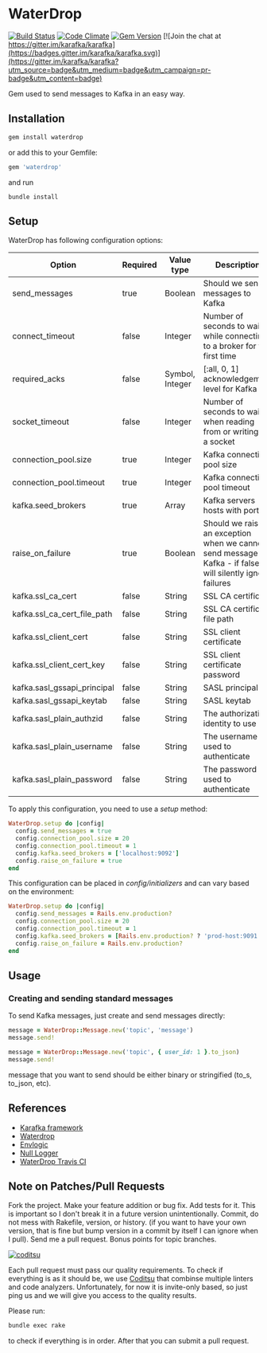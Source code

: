 # WaterDrop

[![Build Status](https://travis-ci.org/karafka/waterdrop.png)](https://travis-ci.org/karafka/waterdrop)
[![Code Climate](https://codeclimate.com/github/karafka/waterdrop/badges/gpa.svg)](https://codeclimate.com/github/karafka/waterdrop)
[![Gem Version](https://badge.fury.io/rb/waterdrop.svg)](http://badge.fury.io/rb/waterdrop)
[![Join the chat at https://gitter.im/karafka/karafka](https://badges.gitter.im/karafka/karafka.svg)](https://gitter.im/karafka/karafka?utm_source=badge&utm_medium=badge&utm_campaign=pr-badge&utm_content=badge)

Gem used to send messages to Kafka in an easy way.

## Installation

```ruby
gem install waterdrop
```

or add this to your Gemfile:

```ruby
gem 'waterdrop'
```

and run

```
bundle install
```

## Setup

WaterDrop has following configuration options:

| Option                      | Required   | Value type      | Description                                                                        |
|-----------------------------|------------|-----------------|------------------------------------------------------------------------------------|
| send_messages               | true       | Boolean         | Should we send messages to Kafka                                                   |
| connect_timeout             | false      | Integer         | Number of seconds to wait while connecting to a broker for the first time          |
| required_acks               | false      | Symbol, Integer | [:all, 0, 1] acknowledgement level for Kafka                                       |
| socket_timeout              | false      | Integer         | Number of seconds to wait when reading from or writing to a socket                 |
| connection_pool.size        | true       | Integer         | Kafka connection pool size                                                         |
| connection_pool.timeout     | true       | Integer         | Kafka connection pool timeout                                                      |
| kafka.seed_brokers          | true       | Array<String>   | Kafka servers hosts with ports                                                     |
| raise_on_failure            | true       | Boolean         | Should we raise an exception when we cannot send message to Kafka - if false will silently ignore failures |
| kafka.ssl_ca_cert           | false      | String          | SSL CA certificate                                                                 |
| kafka.ssl_ca_cert_file_path | false      | String          | SSL CA certificate file path                                                       |
| kafka.ssl_client_cert       | false      | String          | SSL client certificate                                                             |
| kafka.ssl_client_cert_key   | false      | String          | SSL client certificate password                                                    |
| kafka.sasl_gssapi_principal | false      | String          | SASL principal                                                                     |
| kafka.sasl_gssapi_keytab    | false      | String          | SASL keytab                                                                        |
| kafka.sasl_plain_authzid    | false      | String          | The authorization identity to use                                                  |
| kafka.sasl_plain_username   | false      | String          | The username used to authenticate                                                  |
| kafka.sasl_plain_password   | false      | String          | The password used to authenticate                                                  |

To apply this configuration, you need to use a *setup* method:

```ruby
WaterDrop.setup do |config|
  config.send_messages = true
  config.connection_pool.size = 20
  config.connection_pool.timeout = 1
  config.kafka.seed_brokers = ['localhost:9092']
  config.raise_on_failure = true
end
```

This configuration can be placed in *config/initializers* and can vary based on the environment:

```ruby
WaterDrop.setup do |config|
  config.send_messages = Rails.env.production?
  config.connection_pool.size = 20
  config.connection_pool.timeout = 1
  config.kafka.seed_brokers = [Rails.env.production? ? 'prod-host:9091' : 'localhost:9092']
  config.raise_on_failure = Rails.env.production?
end
```

## Usage

### Creating and sending standard messages

To send Kafka messages, just create and send messages directly:

```ruby
message = WaterDrop::Message.new('topic', 'message')
message.send!

message = WaterDrop::Message.new('topic', { user_id: 1 }.to_json)
message.send!
```

message that you want to send should be either binary or stringified (to_s, to_json, etc).

## References

* [Karafka framework](https://github.com/karafka/karafka)
* [Waterdrop](https://github.com/karafka/waterdrop)
* [Envlogic](https://github.com/karafka/envlogic)
* [Null Logger](https://github.com/karafka/null-logger)
* [WaterDrop Travis CI](https://travis-ci.org/karafka/waterdrop)

## Note on Patches/Pull Requests

Fork the project.
Make your feature addition or bug fix.
Add tests for it. This is important so I don't break it in a future version unintentionally.
Commit, do not mess with Rakefile, version, or history. (if you want to have your own version, that is fine but bump version in a commit by itself I can ignore when I pull). Send me a pull request. Bonus points for topic branches.

[![coditsu](https://coditsu.io/assets/quality_bar.svg)](https://coditsu.io)

Each pull request must pass our quality requirements. To check if everything is as it should be, we use [Coditsu](https://coditsu.io) that combinse multiple linters and code analyzers. Unfortunately, for now it is invite-only based, so just ping us and we will give you access to the quality results.

Please run:

```bash
bundle exec rake
```

to check if everything is in order. After that you can submit a pull request.

